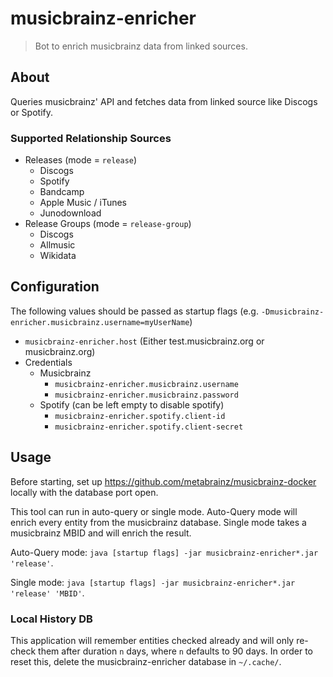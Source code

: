 # musicbrainz-enricher

> Bot to enrich musicbrainz data from linked sources.

## About

Queries musicbrainz' API and fetches data from linked source like Discogs or Spotify.

### Supported Relationship Sources

- Releases (mode = `release`)
    - Discogs
    - Spotify
    - Bandcamp
    - Apple Music / iTunes
    - Junodownload
- Release Groups (mode = `release-group`)
    - Discogs
    - Allmusic
    - Wikidata

## Configuration

The following values should be passed as startup flags (e.g. `-Dmusicbrainz-enricher.musicbrainz.username=myUserName`)

- `musicbrainz-enricher.host` (Either test.musicbrainz.org or musicbrainz.org)
- Credentials
    - Musicbrainz
        - `musicbrainz-enricher.musicbrainz.username`
        - `musicbrainz-enricher.musicbrainz.password`
    - Spotify (can be left empty to disable spotify)
        - `musicbrainz-enricher.spotify.client-id`
        - `musicbrainz-enricher.spotify.client-secret`
        
## Usage

Before starting, set up <https://github.com/metabrainz/musicbrainz-docker> locally with the database port open.

This tool can run in auto-query or single mode. Auto-Query mode will enrich every entity from the musicbrainz database. Single mode takes a musicbrainz MBID and will enrich the result.

Auto-Query mode: 
`java [startup flags] -jar musicbrainz-enricher*.jar 'release'`.

Single mode: 
`java [startup flags] -jar musicbrainz-enricher*.jar 'release' 'MBID'`.

### Local History DB

This application will remember entities checked already and will only re-check them after duration `n` days, where `n` defaults to 90 days. In order to reset this, delete the musicbrainz-enricher database in `~/.cache/`.
